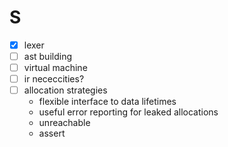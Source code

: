 # S

* [x] lexer
* [ ] ast building
* [ ] virtual machine
* [ ] ir nececcities?
* [ ] allocation strategies
  * flexible interface to data lifetimes
  * useful error reporting for leaked allocations
  * unreachable
  * assert

